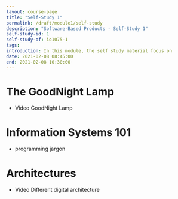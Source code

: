 ```yaml
---
layout: course-page
title: "Self-Study 1"
permalink: /draft/module1/self-study
description: "Software-Based Products - Self-Study 1"
self-study-id: 1
self-study-of: io1075-1
tags:
introduction: In this module, the self study material focus on
date: 2021-02-08 08:45:00
end: 2021-02-08 10:30:00
---
```


# The GoodNight Lamp

- Video GoodNight Lamp

# Information Systems 101

- programming jargon

# Architectures

- Video Different digital architecture